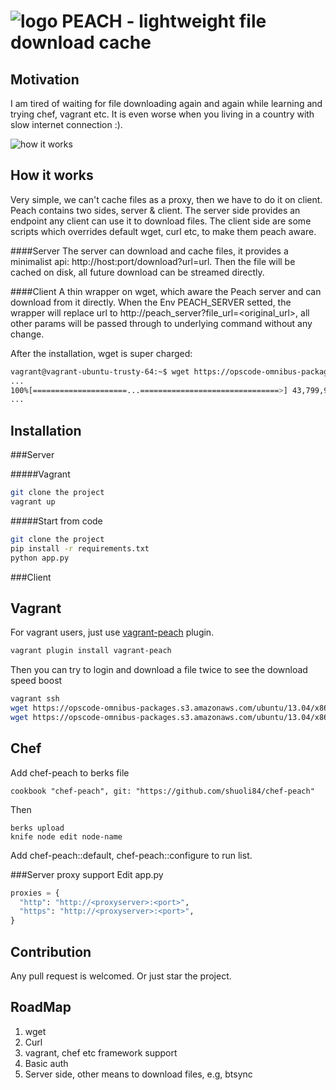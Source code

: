 ![logo](https://raw.githubusercontent.com/shuoli84/peach/master/logo.png "logo")
PEACH - lightweight file download cache
===

Motivation
---
I am tired of waiting for file downloading again and again while learning and trying chef, vagrant etc. It is even worse when you living in a country with slow internet connection :).

![how it works](https://raw.githubusercontent.com/shuoli84/peach/master/picture.png "How peach help")


How it works
---
Very simple, we can't cache files as a proxy, then we have to do it on client. Peach contains two sides, server & client. The server side provides an endpoint any client can use it to download files. The client side are some scripts which overrides default wget, curl etc, to make them peach aware.

####Server
The server can download and cache files, it provides a minimalist api: http://host:port/download?url=url. Then the file will be cached on disk, all future download can be streamed directly. 

####Client
A thin wrapper on wget, which aware the Peach server and can download from it directly. When the Env PEACH_SERVER setted, the wrapper will replace url to http://peach_server?file_url=<original_url>, all other params will be passed through to underlying command without any change.

After the installation, wget is super charged:
```sh
vagrant@vagrant-ubuntu-trusty-64:~$ wget https://opscode-omnibus-packages.s3.amazonaws.com/ubuntu/13.04/x86_64/chef_12.0.3-1_amd64.deb
...
100%[=====================...===============================>] 43,799,970  17.4MB/s   in 2.4s
...
```

Installation
---
###Server

#####Vagrant
```sh
git clone the project
vagrant up
```

#####Start from code
```sh
git clone the project
pip install -r requirements.txt
python app.py
```

###Client

Vagrant
---

For vagrant users, just use [vagrant-peach](https://github.com/shuoli84/vagrant-peach) plugin.
```sh
vagrant plugin install vagrant-peach
```

Then you can try to login and download a file twice to see the download speed boost
```sh
vagrant ssh
wget https://opscode-omnibus-packages.s3.amazonaws.com/ubuntu/13.04/x86_64/chef_12.0.3-1_amd64.deb -O chef.deb
wget https://opscode-omnibus-packages.s3.amazonaws.com/ubuntu/13.04/x86_64/chef_12.0.3-1_amd64.deb -O chef.deb
```

Chef
---

Add chef-peach to berks file
```
cookbook "chef-peach", git: "https://github.com/shuoli84/chef-peach"
```
Then
```
berks upload
knife node edit node-name
```

Add chef-peach::default, chef-peach::configure to run list.

###Server proxy support
Edit app.py

```python
proxies = {
  "http": "http://<proxyserver>:<port>",
  "https": "http://<proxyserver>:<port>",
}
```

Contribution
---
Any pull request is welcomed. Or just star the project.

RoadMap
---
1. wget
2. Curl
3. vagrant, chef etc framework support
4. Basic auth
5. Server side, other means to download files, e.g, btsync
